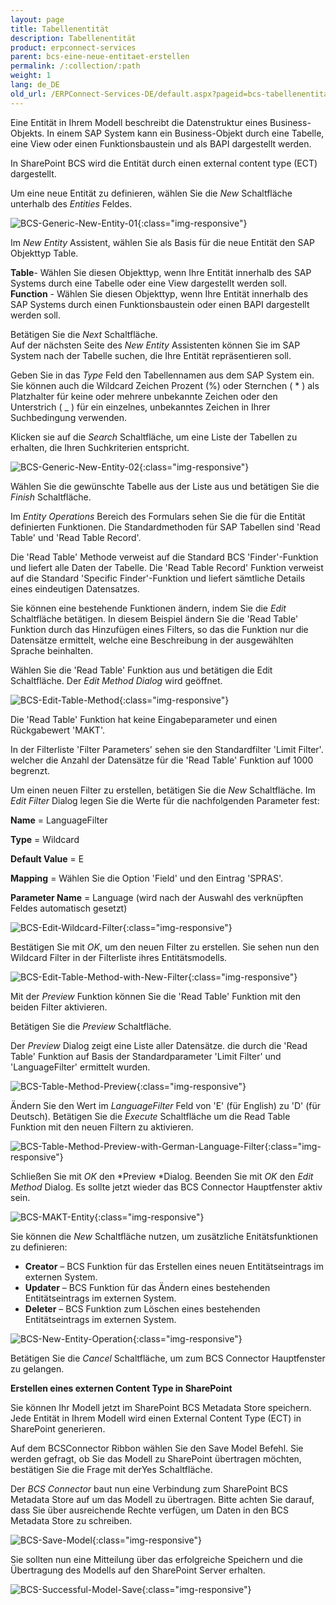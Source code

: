 ```yaml
---
layout: page
title: Tabellenentität
description: Tabellenentität
product: erpconnect-services
parent: bcs-eine-neue-entitaet-erstellen
permalink: /:collection/:path
weight: 1
lang: de_DE
old_url: /ERPConnect-Services-DE/default.aspx?pageid=bcs-tabellenentitaet
---
```


Eine Entität in Ihrem Modell beschreibt die Datenstruktur eines Business-Objekts. In einem SAP System kann ein Business-Objekt durch eine Tabelle, eine View oder einen Funktionsbaustein und als BAPI dargestellt werden. 

In SharePoint BCS wird die Entität durch einen external content type (ECT) dargestellt.

Um eine neue Entität zu definieren, wählen Sie die *New* Schaltfläche unterhalb des *Entities* Feldes.

![BCS-Generic-New-Entity-01](/img/content/BCS-Generic-New-Entity-01.png){:class="img-responsive"}

Im *New Entity* Assistent, wählen Sie als Basis für die neue Entität den SAP Objekttyp Table.


**Table**- 	Wählen Sie diesen Objekttyp, wenn Ihre Entität innerhalb des SAP Systems durch eine Tabelle oder eine View dargestellt werden soll. <br>
**Function** -	Wählen Sie diesen Objekttyp, wenn Ihre Entität innerhalb des SAP Systems durch einen Funktionsbaustein oder einen BAPI dargestellt werden soll.

Betätigen Sie die *Next* Schaltfläche.<br>
Auf der nächsten Seite des *New Entity* Assistenten können Sie im SAP System nach der Tabelle suchen, die Ihre Entität repräsentieren soll.

Geben Sie in das *Type* Feld den Tabellennamen aus dem SAP System ein. Sie können auch die Wildcard Zeichen Prozent (%) oder Sternchen ( * ) als Platzhalter für keine oder mehrere unbekannte Zeichen oder den Unterstrich ( _ ) für ein einzelnes, unbekanntes Zeichen in Ihrer Suchbedingung verwenden.

Klicken sie auf die *Search* Schaltfläche, um eine Liste der Tabellen zu erhalten, die Ihren Suchkriterien entspricht.

![BCS-Generic-New-Entity-02](/img/content/BCS-Generic-New-Entity-02.png){:class="img-responsive"}

Wählen Sie die gewünschte Tabelle aus der Liste aus und betätigen Sie die *Finish* Schaltfläche.


Im *Entity Operations* Bereich des Formulars sehen Sie die für die Entität definierten Funktionen. Die Standardmethoden für SAP Tabellen sind 'Read Table' und 'Read Table Record'.


Die 'Read Table' Methode verweist auf die Standard BCS 'Finder'-Funktion und liefert alle Daten der Tabelle. Die 'Read Table Record' Funktion verweist auf die Standard 'Specific Finder'-Funktion und liefert sämtliche Details eines eindeutigen Datensatzes.

Sie können eine bestehende Funktionen ändern, indem Sie die *Edit* Schaltfläche betätigen. In diesem Beispiel ändern Sie die 'Read Table' Funktion durch das Hinzufügen eines Filters, so das die Funktion nur die Datensätze ermittelt, welche eine Beschreibung in der ausgewählten Sprache beinhalten.

Wählen Sie die 'Read Table' Funktion aus und betätigen die Edit Schaltfläche. Der *Edit Method Dialog* wird geöffnet.

![BCS-Edit-Table-Method](/img/content/BCS-Edit-Table-Method.png){:class="img-responsive"}

Die 'Read Table' Funktion hat keine Eingabeparameter und einen Rückgabewert 'MAKT'.

In der Filterliste 'Filter Parameters' sehen sie den Standardfilter 'Limit Filter'. welcher die Anzahl der Datensätze für die 'Read Table' Funktion auf 1000 begrenzt.

Um einen neuen Filter zu erstellen, betätigen Sie die *New* Schaltfläche. Im *Edit Filter* Dialog legen Sie die Werte für die nachfolgenden Parameter fest:

**Name** = LanguageFilter

**Type** = Wildcard

**Default Value** = E

**Mapping** =  Wählen Sie die Option 'Field' und den Eintrag 'SPRAS'.

**Parameter Name** = Language (wird nach der Auswahl des verknüpften Feldes automatisch gesetzt) 

![BCS-Edit-Wildcard-Filter](/img/content/BCS-Edit-Wildcard-Filter.png){:class="img-responsive"}

Bestätigen Sie mit *OK*,  um den neuen Filter zu erstellen. Sie sehen nun den Wildcard Filter in der Filterliste ihres Entitätsmodells.

![BCS-Edit-Table-Method-with-New-Filter](/img/content/BCS-Edit-Table-Method-with-New-Filter.png){:class="img-responsive"}

Mit der *Preview* Funktion können Sie die 'Read Table' Funktion mit den beiden Filter aktivieren.

Betätigen Sie die *Preview* Schaltfläche. 

Der *Preview* Dialog zeigt eine Liste aller Datensätze. die durch die 'Read Table' Funktion auf Basis der Standardparameter 'Limit Filter' und 'LanguageFilter' ermittelt wurden.  

![BCS-Table-Method-Preview](/img/content/BCS-Table-Method-Preview.png){:class="img-responsive"}

Ändern Sie den Wert im *LanguageFilter* Feld von 'E' (für English) zu 'D' (für Deutsch).
Betätigen Sie die *Execute* Schaltfläche um die Read Table Funktion mit den neuen Filtern zu aktivieren.

![BCS-Table-Method-Preview-with-German-Language-Filter](/img/content/BCS-Table-Method-Preview-with-German-Language-Filter.png){:class="img-responsive"}

Schließen Sie mit *OK* den *Preview *Dialog.
Beenden Sie mit *OK* den *Edit Method* Dialog. Es sollte jetzt wieder das BCS Connector Hauptfenster aktiv sein. 

![BCS-MAKT-Entity](/img/content/BCS-MAKT-Entity.png){:class="img-responsive"}

Sie können die *New* Schaltfläche nutzen, um zusätzliche Enitätsfunktionen zu definieren:

- **Creator** – BCS Funktion für das Erstellen eines neuen Entitätseintrags im externen System.
- **Updater** – BCS Funktion für das Ändern eines bestehenden Entitätseintrags im externen System.
- **Deleter** – BCS Funktion zum Löschen eines bestehenden Entitätseintrags im externen System.

![BCS-New-Entity-Operation](/img/content/BCS-New-Entity-Operation.png){:class="img-responsive"}

Betätigen Sie die *Cancel* Schaltfläche, um zum BCS Connector Hauptfenster zu gelangen.

 
**Erstellen eines externen Content Type in SharePoint**

Sie können Ihr Modell jetzt im SharePoint BCS Metadata Store speichern. Jede Entität in Ihrem Modell wird einen External Content Type (ECT) in SharePoint generieren.

Auf dem BCSConnector Ribbon wählen Sie den Save Model  Befehl. Sie werden gefragt, ob Sie das Modell zu SharePoint übertragen möchten, bestätigen Sie die Frage mit derYes Schaltfläche.

Der *BCS Connector* baut nun eine Verbindung zum SharePoint BCS Metadata Store auf um das Modell zu übertragen. Bitte achten Sie darauf, dass Sie über ausreichende Rechte verfügen, um Daten in den BCS Metadata Store zu schreiben.

![BCS-Save-Model](/img/content/BCS-Save-Model.png){:class="img-responsive"}

Sie sollten nun eine Mitteilung über das erfolgreiche Speichern und die Übertragung des Modells auf den SharePoint Server erhalten.

![BCS-Successful-Model-Save](/img/content/BCS-Successful-Model-Save.png){:class="img-responsive"}
